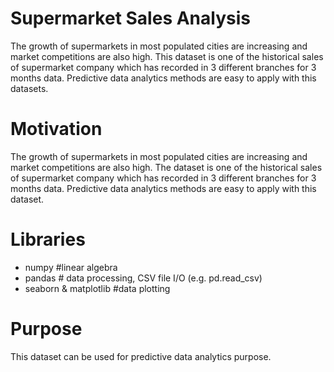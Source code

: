 # Supermarket Sales Analysis

The growth of supermarkets in most populated cities are increasing and market competitions are also high. This dataset is one of the historical sales of supermarket company which has recorded in 3 different branches for 3 months data. Predictive data analytics methods are easy to apply with this datasets.

# Motivation
The growth of supermarkets in most populated cities are increasing and market competitions are also high. The dataset is one of the historical sales of supermarket company which has recorded in 3 different branches for 3 months data. Predictive data analytics methods are easy to apply with this dataset.

# Libraries
* numpy #linear algebra<br>
* pandas # data processing, CSV file I/O (e.g. pd.read_csv)<br>
* seaborn & matplotlib #data plotting<br>

# Purpose
This dataset can be used for predictive data analytics purpose.
